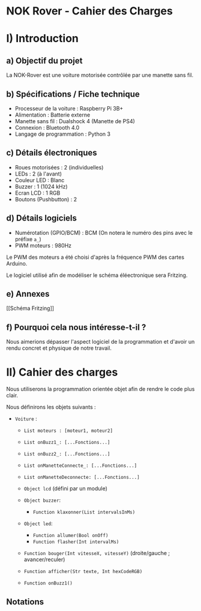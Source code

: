 
# NOK Rover - Cahier des Charges

# I) Introduction 

## a) Objectif du projet 

La NOK-Rover est une voiture motorisée contrôlée par une manette sans fil.

## b) Spécifications / Fiche technique

- Processeur de la voiture : Raspberry Pi 3B+
- Alimentation : Batterie externe
- Manette sans fil : Dualshock 4 (Manette de PS4)
- Connexion : Bluetooth 4.0
- Langage de programmation : Python 3

## c) Détails électroniques

- Roues motorisées : 2 (individuelles)
- LEDs : 2 (à l'avant)
- Couleur LED : Blanc
- Buzzer : 1 (1024 kHz)
- Ecran LCD : 1 RGB
- Boutons (Pushbutton) : 2

## d) Détails logiciels 

- Numérotation (GPIO/BCM) : BCM (On notera le numéro des pins avec le préfixe `a_`)
- PWM moteurs : 980Hz 

Le PWM des moteurs a été choisi d'après la fréquence PWM des cartes Arduino.

Le logiciel utilisé afin de modéliser le schéma éléectronique sera Fritzing.

## e) Annexes

[[Schéma Fritzing]]


## f) Pourquoi cela nous intéresse-t-il ?

Nous aimerions dépasser l'aspect logiciel de la programmation et d'avoir un rendu concret et physique de notre travail.

# II) Cahier des charges

Nous utiliserons la programmation orientée objet afin de rendre le code plus clair.

Nous définirons les objets suivants : 

- `Voiture` :
    - `List moteurs : [moteur1, moteur2]`
    - `List onBuzz1_: [...Fonctions...]`
    - `List onBuzz2_: [...Fonctions...]`
    - `List onManetteConnecte_: [...Fonctions...]`
    - `List onManetteDeconnecte: [...Fonctions...]`
    - `Object lcd` (défini par un module)
    - `Object buzzer`:
        
        - `Function klaxonner(List intervalsInMs)`
    - `Object led`:
        - `Function allumer(Bool onOff)`
        - `Function flasher(Int intervalMs)`
    - `Function bouger(Int vitesseX, vitesseY)` (droite/gauche ; avancer/reculer)
    - `Function afficher(Str texte, Int hexCodeRGB)`
    - `Function onBuzz1()`


## Notations


<!--stackedit_data:
eyJoaXN0b3J5IjpbMTA0OTM5MTg2NCw0MDg4OTY4NjNdfQ==
-->